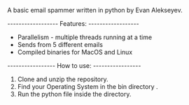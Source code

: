 A basic email spammer written in python by Evan Alekseyev.

------------------ Features: ------------------
* Parallelism - multiple threads running at a time
* Sends from 5 different emails
* Compiled binaries for MacOS and Linux

----------------- How to use: -----------------
1) Clone and unzip the repository.
1) Find your Operating System in the bin directory .
2) Run the python file inside the directory.

